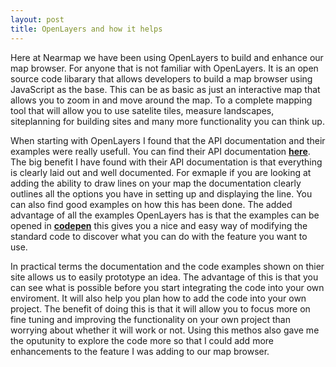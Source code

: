 ```yaml
---
layout: post
title: OpenLayers and how it helps
---
```


Here at Nearmap we have been using OpenLayers to build and enhance our map browser. For anyone that is not familiar with OpenLayers. It is an open source code libarary that allows developers to build a map browser using JavaScript as the base. This can be as basic as just an interactive map that allows you to zoom in and move around the map. To a complete mapping tool that will allow you to use satelite tiles, measure landscapes, siteplanning for building sites and many more functionality you can think up. 

When starting with OpenLayers I found that the API documentation and their examples were really usefull. You can find their API documentation [**here**](http://openlayers.org/en/latest/apidoc/). The big benefit I have found with their API documentation is that everything is clearly laid out and well documented. For exmaple if you are looking at adding the ability to draw lines on your map the documentation clearly outlines all the options you have in setting up and displaying the line. You can also find good examples on how this has been done. The added advantage of all the examples OpenLayers has is that the examples can be opened in [**codepen**](https://codepen.io/) this gives you a nice and easy way of modifying the standard code to discover what you can do with the feature you want to use. 

In practical terms the documentation and the code examples shown on thier site allows us to easily prototype an idea. The advantage of this is that you can see what is possible before you start integrating the code into your own enviroment. It will also help you plan how to add the code into your own project. The benefit of doing this is that it will allow you to focus more on fine tuning and improving the functionality on your own project than worrying about whether it will work or not. Using this methos also gave me the oputunity to explore the code more so that I could add more enhancements to the feature I was adding to our map browser. 


